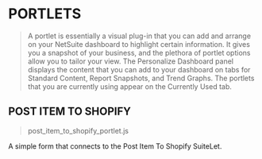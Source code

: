 # PORTLETS

> A portlet is essentially a visual plug-in that you can add and arrange on your NetSuite dashboard to highlight certain information. It gives you a snapshot of your business, and the plethora of portlet options allow you to tailor your view. The Personalize Dashboard panel displays the content that you can add to your dashboard on tabs for Standard Content, Report Snapshots, and Trend Graphs. The portlets that you are currently using appear on the Currently Used tab.

## POST ITEM TO SHOPIFY

> post_item_to_shopify_portlet.js

A simple form that connects to the Post Item To Shopify SuiteLet.

